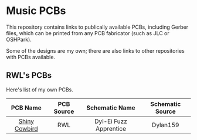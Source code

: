 # Music PCBs

This repository contains links to publically available PCBs, including Gerber files, which can be printed from any PCB fabricator (such as JLC or OSHPark).

Some of the designs are my own; there are also links to other repositories with PCBs available.

## RWL's PCBs

Here's list of my own PCBs.

|   PCB Name    | PCB Source |     Schematic Name     | Schematic Source |
| :-----------: | :--------: | :--------------------: | :--------------: |
| [Shiny Cowbird](/ShinyCowbird/) |    RWL     | Dyl-Ei Fuzz Apprentice |     Dylan159     |
